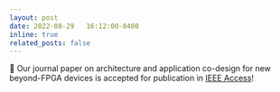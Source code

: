 ```yaml
---
layout: post
date: 2022-08-29   16:12:00-0400
inline: true
related_posts: false
---
```


📜 Our journal paper on architecture and application co-design for new beyond-FPGA devices is accepted for publication in [IEEE Access](https://ieeeaccess.ieee.org/)!